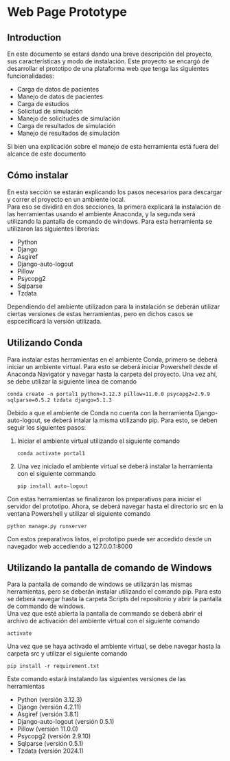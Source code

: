 # Web Page Prototype
## Introduction
En este documento se estará dando una breve descripción del proyecto, sus características y modo de instalación. Este proyecto se encargó de desarrollar el prototipo de una plataforma web que tenga las siguientes funcionalidades:<br>
+ Carga de datos de pacientes
+ Manejo de datos de pacientes
+ Carga de estudios
+ Solicitud de simulación
+ Manejo de solicitudes de simulación
+ Carga de resultados de simulación
+ Manejo de resultados de simulación <br>

Si bien una explicación sobre el manejo de esta herramienta está fuera del alcance de este documento

## Cómo instalar
En esta sección se estarán explicando los pasos necesarios para descargar y correr el proyecto en un ambiente local.<br>
Para eso se dividirá en dos secciones, la primera explicará la instalación de las herramientas usando el ambiente Anaconda, y la segunda será utilizando la pantalla de comando de windows.
Para esta herramienta se utilizaron las siguientes librerías:
* Python
* Django
* Asgiref 
* Django-auto-logout 
* Pillow 
* Psycopg2
* Sqlparse
* Tzdata<br>

Dependiendo del ambiente utilizadon para la instalación se deberán utilizar ciertas versiones de estas herramientas, pero en dichos casos se espcecificará la versión utilizada.<br>
## Utilizando Conda
Para instalar estas herramientas en el ambiente Conda, primero se deberá iniciar un ambiente virtual. Para esto se deberá iniciar Powershell desde el Anaconda Navigator y navegar hasta la carpeta del proyecto. Una vez ahí, se debe utilizar la siguiente línea de comando
```
conda create -n portal1 python=3.12.3 pillow=11.0.0 psycopg2=2.9.9 sqlparse=0.5.2 tzdata django=5.1.3
```
Debido a que el ambiente de Conda no cuenta con la herramienta Django-auto-logout, se deberá intalar la misma utilizando pip. Para esto, se deben seguir los siguientes pasos:

1. Iniciar el ambiente virtual utilizando el siguiente comando
   ```
   conda activate portal1
   ```
2. Una vez iniciado el ambiente virtual se deberá instalar la herramienta con el siguiente commando
   ```
   pip install auto-logout
   ```
Con estas herramientas se finalizaron los preparativos para iniciar el servidor del prototipo. Ahora, se deberá navegar hasta el directorio src en la ventana Powershell y utilizar el siguiente comando

```
python manage.py runserver
```
Con estos preparativos listos, el prototipo puede ser accedido desde un navegador web accediendo a 127.0.0.1:8000

## Utilizando la pantalla de comando de Windows
Para la pantalla de comando de windows se utilizarán las mismas herramientas, pero se deberán instalar utilizando el comando pip. Para esto se deberá navegar hasta la carpeta Scripts del repositorio y abrir la pantalla de commando de windows.<br>
Una vez que esté abierta la pantalla de commando se deberá abrir el archivo de activación del ambiente virtual con el siguiente comando
```
activate
```
Una vez que se haya activado el ambiente virtual, se debe navegar hasta la carpeta src y utilizar el siguiente comando
```
pip install -r requirement.txt
```
Este comando estará instalando las siguientes versiones de las herramientas
* Python (versión 3.12.3)
* Django (versión 4.2.11)
* Asgiref (versión 3.8.1)
* Django-auto-logout (versión 0.5.1)
* Pillow (versión 11.0.0)
* Psycopg2 (versión 2.9.10)
* Sqlparse (versión 0.5.1)
* Tzdata (versión 2024.1)
  
